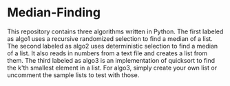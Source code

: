 # Median-Finding
This repository contains three algorithms written in Python. The first labeled as algo1 uses a recursive randomized selection to find a median of a list. The second labeled as algo2 uses deterministic selection to find a median of a list. It also reads in numbers from a text file and creates a list from them. The third labeled as algo3 is an implementation of quicksort to find the k'th smallest element in a list. For algo3, simply create your own list or uncomment the sample lists to test with those.
